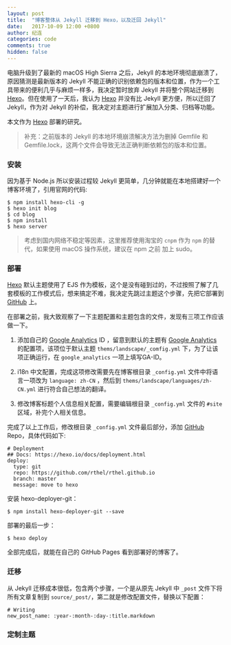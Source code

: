 ```yaml
---
layout: post
title:  "博客整体从 Jekyll 迁移到 Hexo，以及迁回 Jekyll"
date:   2017-10-09 12:00 +0800
author: 纪连
categories: code
comments: true
hidden: false
---
```



电脑升级到了最新的 macOS High Sierra 之后，Jekyll 的本地环境彻底崩溃了，原因猜测是最新版本的 Jekyll 不能正确的识别依赖包的版本和位置，作为一个工具带来的便利几乎与麻烦一样多，我决定暂时放弃 Jekyll 并将整个网站迁移到 [Hexo]。但在使用了一天后，我认为 [Hexo] 并没有比 Jekyll 更方便，所以迁回了 Jekyll，作为对 Jekyll 的补偿，我决定对主题进行扩展加入分类、归档等功能。

本文作为 [Hexo] 部署的研究。

> 补充：之前版本的 Jekyll 的本地环境崩溃解决方法为删掉 Gemfile 和 Gemfile.lock，这两个文件会导致无法正确判断依赖包的版本和位置。

### 安装

因为基于 Node.js 所以安装过程较 Jekyll 更简单，几分钟就能在本地搭建好一个博客环境了，引用官网的代码:

```
$ npm install hexo-cli -g
$ hexo init blog
$ cd blog
$ npm install
$ hexo server
```

> 考虑到国内网络不稳定等因素，这里推荐使用淘宝的 `cnpm` 作为 `npm` 的替代，如果使用 macOS 操作系统，建议在 npm 之前 加上 sudo。

### 部署

[Hexo] 默认主题使用了 EJS 作为模板，这个是没有碰到过的，不过按照了解了几套模板的工作模式后，想来搞定不难，我决定先跳过主题这个步骤，先把它部署到 [GitHub] 上。

在部署之前，我大致观察了一下主题配置和主题包含的文件，发现有三项工作应该做一下。

1. 添加自己的 [Google Analytics] ID ，留意到默认的主题有 [Google Analytics] 的配置项，该项位于默认主题 `thems/landscape/_comfig.yml` 下，为了让该项正确运行，在 `google_analytics` 一项上填写GA-ID。

2. i18n 中文配置，完成这项修改需要先在博客根目录 `_config.yml` 文件中将语言一项改为 `language: zh-CN` ，然后到 `thems/landscape/languages/zh-CN.yml` 进行符合自己想法的翻译。

3. 修改博客标题个人信息相关配置，需要编辑根目录 `_config.yml` 文件的 `#site` 区域，补完个人相关信息。

完成了以上工作后，修改根目录 `_config.yml` 文件最后部分，添加 [GitHub] Repo，具体代码如下:
```
# Deployment
## Docs: https://hexo.io/docs/deployment.html
deploy:
  type: git
  repo: https://github.com/rthel/rthel.github.io
  branch: master
  message: move to hexo
```

安装 hexo-deployer-git：

```
$ npm install hexo-deployer-git --save
```

部署的最后一步：

```
$ hexo deploy
```
全部完成后，就能在自己的 GitHub Pages 看到部署好的博客了。


### 迁移

从 Jekyll 迁移成本很低，包含两个步骤，一个是从原先 Jekyll 中 `_post` 文件下将所有文章复制到 `source/_post/`，第二就是修改配置文件，替换以下配置：
```
# Writing
new_post_name: :year-:month-:day-:title.markdown
```

### 定制主题


[Hexo]: https://hexo.io
[GitHub]: https://github.com
[Google Analytics]: https://analytics.google.com/